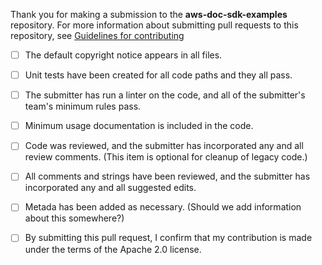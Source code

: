 Thank you for making a submission to the **aws-doc-sdk-examples** repository. For more
information about submitting pull requests to this repository, see [Guidelines for contributing](CONTRIBUTING.md)

- [ ] The default copyright notice appears in all files.

- [ ] Unit tests have been created for all code paths and they all pass.

- [ ] The submitter has run a linter on the code, and all of the submitter's team's minimum rules pass.

- [ ] Minimum usage documentation is included in the code.

- [ ] Code was reviewed, and the submitter has incorporated any and all review comments. (This item is optional for cleanup of legacy code.)

- [ ] All comments and strings have been reviewed, and the submitter has incorporated any and all suggested edits.

- [ ] Metada has been added as necessary. (Should we add information about this somewhere?)

- [ ] By submitting this pull request, I confirm that my contribution is made under the terms of the Apache 2.0 license.
